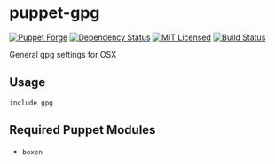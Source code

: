 puppet-gpg
===========

[![Puppet Forge](https://img.shields.io/puppetforge/v/halyard/gpg.svg)](https://forge.puppetlabs.com/halyard/gpg)
[![Dependency Status](https://img.shields.io/gemnasium/halyard/puppet-gpg.svg)](https://gemnasium.com/halyard/puppet-gpg)
[![MIT Licensed](https://img.shields.io/badge/license-MIT-green.svg)](https://tldrlegal.com/license/mit-license)
[![Build Status](https://img.shields.io/circleci/project/halyard/puppet-gpg/master.svg)](https://circleci.com/gh/halyard/puppet-gpg)

General gpg settings for OSX

## Usage

```puppet
include gpg
```

## Required Puppet Modules

* `boxen`


